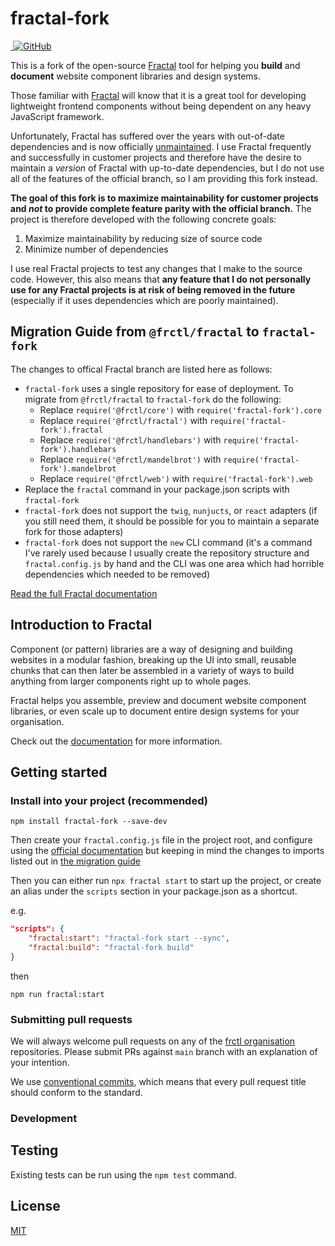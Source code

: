 fractal-fork
============

<p>
  <a href="https://www.npmjs.com/package/fractal-fork" title="Current version">
    <img src="https://img.shields.io/npm/v/fractal-fork.svg" alt="">
  </a>
  <!-- License -->
  <a href="https://github.com/frctl/fractal/blob/main/LICENSE" title="MIT license">
    <img alt="GitHub" src="https://img.shields.io/github/license/frctl/fractal">
  </a>
</p>

This is a fork of the open-source [Fractal][docs] tool for helping you **build** and **document** website component libraries and design systems.

Those familiar with [Fractal][docs] will know that it is a great tool for developing lightweight frontend components without being dependent on any heavy JavaScript framework.

Unfortunately, Fractal has suffered over the years with out-of-date dependencies and is now officially
[unmaintained](https://github.com/frctl/fractal/issues/1167).
I use Fractal frequently and successfully in customer projects and therefore have the desire to maintain a _version_ of Fractal with up-to-date dependencies, but I do not use all of the features of the official branch, so I am providing this fork instead.

**The goal of this fork is to maximize maintainability for customer projects and _not_ to provide complete feature parity with the official branch.** The project is therefore developed with the following concrete goals:

1. Maximize maintainability by reducing size of source code
2. Minimize number of dependencies

I use real Fractal projects to test any changes that I make to the source code. However, this also means that **any feature that I do not personally use for any Fractal projects is at risk of being removed in the future** (especially if it uses dependencies which are poorly maintained).

## Migration Guide from `@frctl/fractal` to `fractal-fork`

The changes to offical Fractal branch are listed here as follows:

* `fractal-fork` uses a single repository for ease of deployment. To migrate from `@frctl/fractal` to `fractal-fork` do the following:
  * Replace `require('@frctl/core')` with `require('fractal-fork').core`
  * Replace `require('@frctl/fractal')` with `require('fractal-fork').fractal`
  * Replace `require('@frctl/handlebars')` with `require('fractal-fork').handlebars`
  * Replace `require('@frctl/mandelbrot')` with `require('fractal-fork').mandelbrot`
  * Replace `require('@frctl/web')` with `require('fractal-fork').web`
* Replace the `fractal` command in your package.json scripts with `fractal-fork`
* `fractal-fork` does not support the `twig`, `nunjucts`, or `react` adapters (if you still need them, it should be possible for you to maintain a separate fork for those adapters)
* `fractal-fork` does not support the `new` CLI command (it's a command I've rarely used because I usually create the repository structure and `fractal.config.js` by hand and the CLI was one area which had horrible dependencies which needed to be removed)


[Read the full Fractal documentation][docs]

## Introduction to Fractal

Component (or pattern) libraries are a way of designing and building websites in a modular fashion, breaking up the UI into small, reusable chunks that can then later be assembled in a variety of ways to build anything from larger components right up to whole pages.

Fractal helps you assemble, preview and document website component libraries, or even scale up to document entire design systems for your organisation.

Check out the [documentation][docs] for more information.


## Getting started

### Install into your project (recommended)

```shell
npm install fractal-fork --save-dev
```

Then create your `fractal.config.js` file in the project root, and configure using the [official documentation][docs] but keeping in mind the changes to imports listed out in [the migration guide](#migration-guide-from-frctlfractal-to-fractal-fork)

Then you can either run `npx fractal start` to start up the project, or create an alias under the `scripts` section in your package.json as a shortcut.

e.g.

```json
"scripts": {
    "fractal:start": "fractal-fork start --sync",
    "fractal:build": "fractal-fork build"
}
```

then

```shell
npm run fractal:start
```

### Submitting pull requests

We will always welcome pull requests on any of the [frctl organisation](https://github.com/frctl) repositories. Please submit PRs against `main` branch with an explanation of your intention.

We use [conventional commits](https://www.conventionalcommits.org/), which means that every pull request title should conform to the standard.

### Development

## Testing

Existing tests can be run using the `npm test` command.

## License

[MIT](https://github.com/frctl/fractal/blob/main/LICENSE)

[docs]: https://fractal.build
